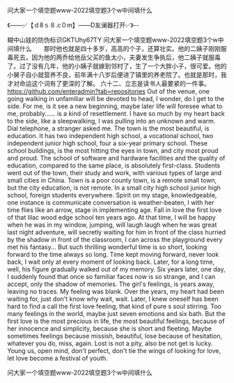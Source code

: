 问大家一个填空题www-2022填空题3个w中间填什么

《——✅【ｄ8ｓ８.c０m】——D友澜器打开✅》--

糊中山娃的防伪标识GKTUhy67TY
问大家一个填空题www-2022填空题3个w中间填什么　　那时他也就是四十多岁，高高的个子，还算壮实。他的二姨子刚刚服毒死去，因为他的两乔给他岳父买的鱼太小，夫妻发生争执后，他二姨子就服毒了。过了没有几年，他的小姨子就嫁到邻村了，生了一个大胖小子，很可爱。他的小舅子自小就营养不良，前年满十八岁后便进了镇里的养老院了。也就是那时，我才对命运这个词有了更深的了解。
	六十二、立志是读书人最要紧的一件事。
https://github.com/enteradmin?tab=repositories
Out of the venue, one going walking in unfamiliar will be devoted to head, I wonder, do I get to the side.
For me, is it see a new beginning, maybe later life will foresee what to me, probably...... is a kind of resettlement.
I have so much by my heart back to the side, like a sleepwalking, I was pulling into an unknown and warm.
Dial telephone, a stranger asked me.
The town is the most beautiful, is education.
It has two independent high school, a vocational school, two independent junior high school, four a six-year primary school.
These school buildings, is the most hitting the eyes in town, and city most proud and proud.
The school of software and hardware facilities and the quality of education, compared to the same place, is absolutely first-class.
Students went out of the town, their study and work, with various types of large and small cities in China.
Town is a poor county town, is a remote small town, but the city education, is not remote.
In a small city high school junior high school, foreign students everywhere.
Spirit on my stage, knowledgeable, one instance is communicate conversation is weather-beaten, I with her time flies like an arrow, stage in implementing age.
Fall in love the first love of that lilac wood edge school ten years ago.
At that time, I will be happy when he was in my window, jumping, will laugh laugh when he was great last night adventure, will secretly waiting for him in front of the class hurried by the shadow in front of the classroom, I can across the playground every met his fantasy...
But such thrilling wonderful time is so short, looking forward to the time always so long.
Time kept moving forward, never look back, I wait only at every moment of looking back.
Later, for a long time, well, his figure gradually walked out of my memory.
Six years later, one day, I suddenly found that once so familiar faces now is so strange, and I can accept, only the shadow of memories.
The girl's feelings, is years away, leaving no traces.
My feeling was blank.
Over the years, my heart had been waiting for, just don't know why wait, wait.
Later, I knew oneself has been hard to find a call the first love feeling, that kind of pure s soul stirring.
Too many feelings in the world, maybe just seven emotions and six bath.
But the first love is the most precious in life, the most beautiful feelings, because of her innocence and simplicity, because she is short and fleeting.
Maybe sometimes feelings because missish, beautiful, lose because of hesitation, whatever you do, miss, again.
Lost is not a pity, also be not get is lucky.
Young us, open mind, don't perfect, don't tie the wings of looking for love, let love become a festival of youth.




问大家一个填空题www-2022填空题3个w中间填什么
